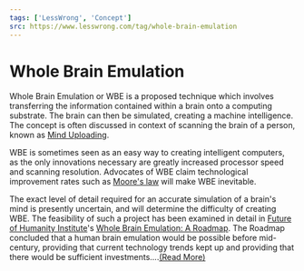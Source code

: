 ```yaml
---
tags: ['LessWrong', 'Concept']
src: https://www.lesswrong.com/tag/whole-brain-emulation
---
```


# Whole Brain Emulation
Whole Brain Emulation or WBE is a proposed technique which involves transferring the information contained within a brain onto a computing substrate. The brain can then be simulated, creating a machine intelligence. The concept is often discussed in context of scanning the brain of a person, known as [Mind Uploading](https://www.lesswrong.com/tag/mind-uploading).

WBE is sometimes seen as an easy way to creating intelligent computers, as the only innovations necessary are greatly increased processor speed and scanning resolution. Advocates of WBE claim technological improvement rates such as [Moore's law](https://wiki.lesswrong.com/wiki/Moore's_law) will make WBE inevitable.

The exact level of detail required for an accurate simulation of a brain's mind is presently uncertain, and will determine the difficulty of creating WBE. The feasibility of such a project has been examined in detail in [Future of Humanity Institute](https://www.lesswrong.com/tag/future-of-humanity-institute-fhi)'s [Whole Brain Emulation: A Roadmap](https://www.lesswrong.com/tag/brain-emulation-roadmap). The Roadmap concluded that a human brain emulation would be possible before mid-century, providing that current technology trends kept up and providing that there would be sufficient investments....[(Read More)]()

